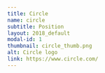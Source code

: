 ```yaml
---
title: Circle
name: circle
subtitle: Position
layout: 2018_default
modal-id: 1
thumbnail: circle_thumb.png
alt: Circle logo
link: https://www.circle.com/
---
```

